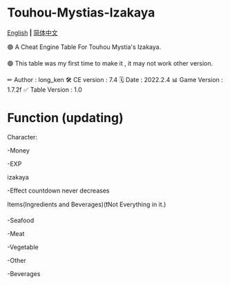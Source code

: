 # Touhou-Mystias-Izakaya

[English](README.md) **|** [简体中文](README_CN.md)

🟢 A Cheat Engine Table For Touhou Mystia's Izakaya.

🟢 This table was my first time to make it , it may not work other version.

✏ Author        : long_ken
🛠 CE version    : 7.4
🗓 Date          : 2022.2.4
📊 Game Version  : 1.7.2f
✅ Table Version : 1.0

# Function (updating)

Character:

-Money

-EXP

izakaya

-Effect countdown never decreases

Items(Ingredients and Beverages)(❗Not Everything in it.)

-Seafood

-Meat

-Vegetable

-Other

-Beverages
